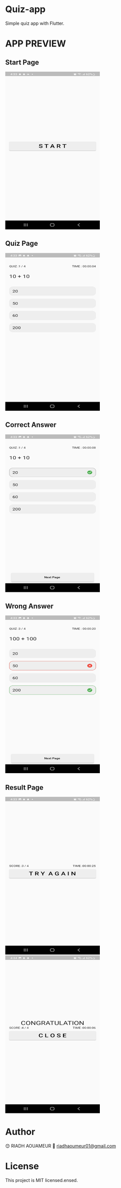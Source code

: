 # Quiz-app
Simple quiz app with Flutter.
# APP PREVIEW
## Start Page
<img alt="Start Page" height="500" src="https://github.com/R-i-a-d-h/quiz-app/blob/master/image/Screenshot_20230219-163311.jpg" width="300"/>

## Quiz Page

<img alt="Quiz Page" height="500" src="https://github.com/R-i-a-d-h/quiz-app/blob/master/image/Screenshot_20230219-163317.jpg" width="300"/>

## Correct Answer

<img alt="Quiz Page" height="500" src="https://github.com/R-i-a-d-h/quiz-app/blob/master/image/Screenshot_20230219-163322.jpg" width="300"/>

## Wrong Answer

<img alt="Quiz Page" height="500" src="https://github.com/R-i-a-d-h/quiz-app/blob/master/image/Screenshot_20230219-163334.jpg" width="300"/>

## Result Page

<img alt="Quiz Page" height="500" src="https://github.com/R-i-a-d-h/quiz-app/blob/master/image/Screenshot_20230219-163340.jpg" width="300"/>
<img alt="Quiz Page" height="500" src="https://github.com/R-i-a-d-h/quiz-app/blob/master/image/Screenshot_20230219-163402.jpg" width="300"/>

# Author
:blush: RIADH AOUAMEUR :e-mail: riadhaoumeur01@gmail.com
# License
This project is MIT licensed.ensed.
